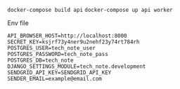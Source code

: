 `docker-compose build api`
`docker-compose up api worker`

Env file

```
API_BROWSER_HOST=http://localhost:8000
SECRET_KEY=ksjrf73y4ner9u2nehf23y74rt784rh
POSTGRES_USER=tech_note_user
POSTGRES_PASSWORD=tech_note_pass
POSTGRES_DB=tech_note
DJANGO_SETTINGS_MODULE=tech_note.development
SENDGRID_API_KEY=SENDGRID_API_KEY
SENDER_EMAIL=example@email.com
```
